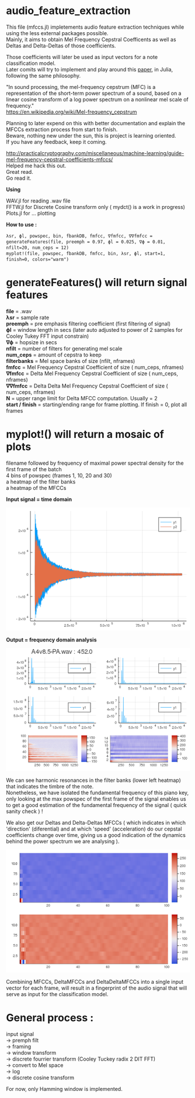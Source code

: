 # audio_feature_extraction


This file (mfccs.jl) impletements audio feature extraction techniques while using the less external packages possible.<br/>
Mainly, it aims to obtain Mel Frequency Cepstral Coefficents as well as Deltas and Delta-Deltas of those coefficients.<br/>

Those coefficients will later be used as input vectors for a note classification model.<br/>
Later comits will try to implement and play around this [paper](https://pdf.sciencedirectassets.com/280203/1-s2.0-S1877050912X00061/1-s2.0-S1877050912006424/main.pdf?X-Amz-Security-Token=IQoJb3JpZ2luX2VjEEgaCXVzLWVhc3QtMSJIMEYCIQDql2G2kAaRIM8kxvh%2Fi5fiJjN3UxP42VbQ%2BEuVR7cNvAIhAJwdAHpZljxW6kjQfDHN6RhcmLYTwud7%2FrGNwdHf0NthKr0DCIH%2F%2F%2F%2F%2F%2F%2F%2F%2F%2FwEQAxoMMDU5MDAzNTQ2ODY1IgxIunqAK%2FRv0mQMOxkqkQO%2BngOVGO%2Bsauv9bods7D5IUZDTge1nbh7oCAOOyzy8G5GhMejl3sZIIbIJzWI0PbE5z%2F4wMZOvs2nsdBDNAep%2BP2kmJRXOhMhzG2Mh0Zk2r3EcuZN9sGGU3wX5wBmW2r2yuKs3SauGVB4Ln%2BGw0UH5iII6qOQa0pl6twDkGB3Vf2n2nthKGtOcSosHCtYVqfAUann4bbfPAUZgXF8YPpKx9eexYMx4BK8anhwbvRSekf%2BJG68HyCgzgUVgQcY3zoht3MhvSGdzpz24u6%2BlnOWka9pjQp0PNrNuJLkxVYftfIb7K%2F4J31MeMSYn0NPmY8h%2B5%2FeuMgQP3yw0F9L1DhByDqnbOf4iMAtCEMD85a8RcByDTCaZK2%2FeMV2kUJISvAheWE94wDynABVj4aEYYBpDAZOPwRC3zPTGsST0HzizQZE0u0Je6QP6TqTmmkMpfGmUvjhUq0s9ULcz546de9ld4uYwpDWduRO2PcFeuNHuQplAPzEwGZgWsXq3Ldsp7K5AQurAXk3tQkVip%2FkMe1CMhTCJrY78BTrqAc3LoX%2FGeM4EwLbGX7Nkxx5lmry0c4t6LOF5z6Tva5DFccktZpBs2U2k1Ir3hvjtn2ui%2FTx0ewLScywQ5W3pH2MHRDEF4m9f9EZMSQzStcZatBD6ek1He%2FcZd4JGY6NHj7b%2FXziStZD%2Fybz3r1ecbiIwY3oJCoKzhl2fiqn621y26J%2BXlOES%2FOXlVQeDBD9FBMFlwHaF81hKK2s6AcseOiVFLCiTN%2BKozN4mw3JAZ5Z1VP1a98FNBJ1gOZvixcadPk3HLvdDcbQynUfccDDfkw8NUm637w4hT%2FBtNMB09SQ%2BcbahPS5K9qsrqQ%3D%3D&X-Amz-Algorithm=AWS4-HMAC-SHA256&X-Amz-Date=20201012T011655Z&X-Amz-SignedHeaders=host&X-Amz-Expires=300&X-Amz-Credential=ASIAQ3PHCVTYTLMKFKEJ%2F20201012%2Fus-east-1%2Fs3%2Faws4_request&X-Amz-Signature=f452cf3a9316739b6985eaa327fd188b19fc69776c8017ab866514a814dc4cc7&hash=39d0e007f9f306fcf605a855c6f5e4c752ee89f8ff8cf64302156e15103ee9d9&host=68042c943591013ac2b2430a89b270f6af2c76d8dfd086a07176afe7c76c2c61&pii=S1877050912006424&tid=spdf-6a2dcf9e-0180-4df4-a8ed-bae0cf653cea&sid=ad9454e75c41f347ee79906311234e6ed8f1gxrqb&type=client "paper"), in Julia, following the same philosophy.<br/>

"In sound processing, the mel-frequency cepstrum (MFC) is a representation of the short-term power spectrum of a sound, based on a linear cosine transform of a log power spectrum on a nonlinear mel scale of frequency."<br/>
https://en.wikipedia.org/wiki/Mel-frequency_cepstrum


Planning to later expend on this with better documentation and explain the MFCCs extraction process from start to finish.<br/>
Beware, nothing new under the sun, this is project is learning oriented.<br/>
If you have any feedback, keep it coming. <br/>

http://practicalcryptography.com/miscellaneous/machine-learning/guide-mel-frequency-cepstral-coefficients-mfccs/<br/>
Helped me hack this out.<br/>
Great read.<br/>
Go read it.<br/>

<strong>Using</strong><br/>

   WAV.jl for reading .wav file <br/>
   FFTW.jl for Discrete Cosine transform only ( mydct() is a work in progress)<br/>
   Plots.jl for ... plotting <br/>

<strong>How to use :</strong><br/>

    λsr, ϕl, powspec, bin, fbankDB, fmfcc, ∇fmfcc, ∇∇fmfcc = generateFeatures(file, preemph = 0.97, ϕl = 0.025, ∇ϕ = 0.01, nfilt=20, num_ceps = 12)
    myplot!(file, powspec, fbankDB, fmfcc, bin, λsr, ϕl, start=1, finish=0, colors="warm")

    
  #   generateFeatures() will return signal features
 
   <strong>file</strong> = .wav <br/>
   <strong>λsr</strong> = sample rate<br/>
   <strong>preemph</strong> = pre emphasis filtering coefficient (first filtering of signal) <br/>
   <strong>ϕl</strong> = window length in secs (later auto adjusted to power of 2 samples for Cooley Tukey FFT input constrain)<br/>
   <strong>∇ϕ</strong> = hopsize in secs <br/>
   <strong>nfilt</strong> = number of filters for generating mel scale <br/>
   <strong>num_ceps</strong> = amount of cepstra to keep<br/>
   <strong>filterbanks</strong> = Mel space banks of size (nfilt, nframes)<br/>
   <strong>fmfcc</strong> = Mel Frequency Cepstral Coefficient of size ( num_ceps, nframes)<br/>
   <strong>∇fmfcc</strong> = Delta Mel Frequency Cepstral Coefficient of size ( num_ceps, nframes)<br/>
   <strong>∇∇fmfcc</strong> = Delta Delta Mel Frequency Cepstral Coefficient of size ( num_ceps, nframes)<br/>
   <strong>N</strong> = upper range limit for Delta MFCC computation. Usually = 2 <br/>
   <strong>start / finish</strong> = starting/ending range for frame plotting. If finish = 0, plot all frames<br/>
   
 #   myplot!() will return a mosaic of plots
   filename followed by frequency of maximal power spectral density for the first frame of the batch<br/>
   4 bins of powspec (frames 1, 10, 20 and 30)<br/>
   a heatmap of the filter banks<br/>
   a heatmap of the MFCCs<br/>
   
   <strong>Input signal = time domain</strong><br/>
   
   ![image info](./input.png)<br/>
    
   <strong>Output = frequency domain analysis</strong><br/>
    
   ![image info](./output.png)<br/>
    
We can see harmonic resonances in the filter banks (lower left heatmap) that indicates the timbre of the note.<br/>
Nonetheless, we have isolated the fundamental frequency of this piano key, only looking at the max powspec of the first frame of the signal enables us to get a good estimation of the fundamental frequency of the signal ( quick sanity check ) !<br/>

We also get our Deltas and Delta-Deltas MFCCs ( which indicates in which 'direction' (diferential) and at which 'speed' (acceleration) do our cepstal coefficients change over time, giving us a good indication of the dynamics behind the power spectrum we are analysing ).<br/>

![image info](./output2.png)<br/>

Combining MFCCs, DeltaMFCCs and DeltaDeltaMFCCs into a single input vector for each frame, will result in a fingerprint of the audio signal that will serve as input for the classification model.<br/>


  #  General process :
   input signal <br/>
        -> premph filt <br/>
        -> framing <br/>
        -> window transform <br/>
        -> discrete fourrier transform (Cooley Tuckey radix 2 DIT FFT) <br/>
        -> convert to Mel space <br/>
        -> log <br/>
        -> discrete cosine transform<br/>

   For now, only Hamming window is implemented.


